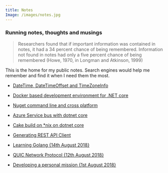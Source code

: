 ```yaml
---
title: Notes
Image: /images/notes.jpg
---
```


### Running notes, thoughts and musings
> Researchers found that if important information was contained in notes, it had a 34 percent chance of being remembered. Information not found in notes had only a five percent chance of being remembered (Howe, 1970, in Longman and Atkinson, 1999)

This is the home for my public notes. Search engines would help me remember and find it when I need them the most.

- [DateTime, DateTimeOffset and TimeZoneInfo ](/notes/beware-datetime-timezone)
- [Docker based development environment for .NET core](/notes/docker-based-netcore-dev)
- [Nuget command line and cross platform](/notes/nuget-cross-platform)

- [Azure Service bus with dotnet core](/notes/azure-service-bus-with-dotnetcore)

- [Cake build on *nix on dotnet core](/notes/cake-on-mac-dotnet-core)

- [Generating REST API Client](/notes/generating-webapi-client)

- [Learning Golang {14th August 2018}](/notes/learning-go)

- [QUIC Network Protocol {12th August 2018}](/notes/quic-network-protocol)

- [Developing a personal mission {1st August 2018}](/notes/developing-a-mission)
